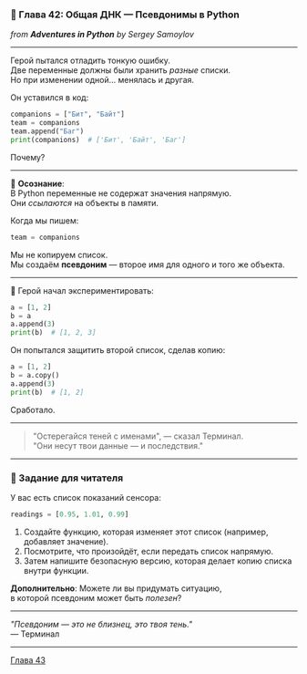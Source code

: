 ### 🧬 Глава 42: Общая ДНК — Псевдонимы в Python  
*from **Adventures in Python** by Sergey Samoylov*

---

Герой пытался отладить тонкую ошибку.  
Две переменные должны были хранить *разные* списки.  
Но при изменении одной... менялась и другая.

Он уставился в код:

```python
companions = ["Бит", "Байт"]
team = companions
team.append("Баг")
print(companions)  # ['Бит', 'Байт', 'Баг']
```

Почему?

---

🧠 **Осознание**:  
В Python переменные не содержат значения напрямую.  
Они *ссылаются* на объекты в памяти.

Когда мы пишем:

```python
team = companions
```

Мы не копируем список.  
Мы создаём **псевдоним** — второе имя для одного и того же объекта.

---

🧪 Герой начал экспериментировать:

```python
a = [1, 2]
b = a
a.append(3)
print(b)  # [1, 2, 3]
```

Он попытался защитить второй список, сделав копию:

```python
a = [1, 2]
b = a.copy()
a.append(3)
print(b)  # [1, 2]
```

Сработало.

---

> "Остерегайся теней с именами", — сказал Терминал.  
> "Они несут твои данные — и последствия."

---

### 🧩 Задание для читателя

У вас есть список показаний сенсора:

```python
readings = [0.95, 1.01, 0.99]
```

1. Создайте функцию, которая изменяет этот список (например, добавляет значение).
2. Посмотрите, что произойдёт, если передать список напрямую.
3. Затем напишите безопасную версию, которая делает копию списка внутри функции.

**Дополнительно**: Можете ли вы придумать ситуацию,  
в которой псевдоним может быть *полезен*?

---

*"Псевдоним — это не близнец, это твоя тень."*  
— Терминал

---

[Глава 43](Chapter_43.md)

